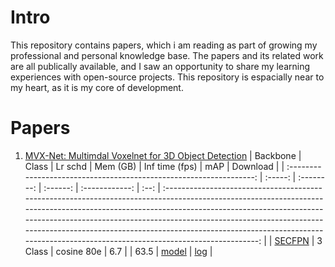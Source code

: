# Intro
This repository contains papers, which i am reading as part of growing my professional and personal knowledge base. The papers and its related work are all publically available, and I saw an opportunity to share my learning experiences with open-source projects.
This repository is espacially near to my heart, as it is my core of development.

# Papers
1. [MVX-Net: Multimdal Voxelnet for 3D Object Detection](https://github.com/open-mmlab/mmdetection3d/tree/main/configs/mvxnet)
    |                              Backbone                               |  Class  |  Lr schd   | Mem (GB) | Inf time (fps) | mAP  |                                                                                                                                                                                                  Download                                                                                                                                                                                                   |
    | :-----------------------------------------------------------------: | :-----: | :--------: | :------: | :------------: | :--: | :---------------------------------------------------------------------------------------------------------------------------------------------------------------------------------------------------------------------------------------------------------------------------------------------------------------------------------------------------------------------------------------------------------: |
    | [SECFPN](./mvxnet_fpn_dv_second_secfpn_8xb2-80e_kitti-3d-3class.py) | 3 Class | cosine 80e |   6.7    |                | 63.5 | [model](https://download.openmmlab.com/mmdetection3d/v1.1.0_models/mvxnet/mvxnet_fpn_dv_second_secfpn_8xb2-80e_kitti-3d-3class/mvxnet_fpn_dv_second_secfpn_8xb2-80e_kitti-3d-3class-8963258a.pth) \| [log](https://download.openmmlab.com/mmdetection3d/v1.1.0_models/mvxnet/mvxnet_fpn_dv_second_secfpn_8xb2-80e_kitti-3d-3class/mvxnet_fpn_dv_second_secfpn_8xb2-80e_kitti-3d-3class-20230424_132228.log) |
